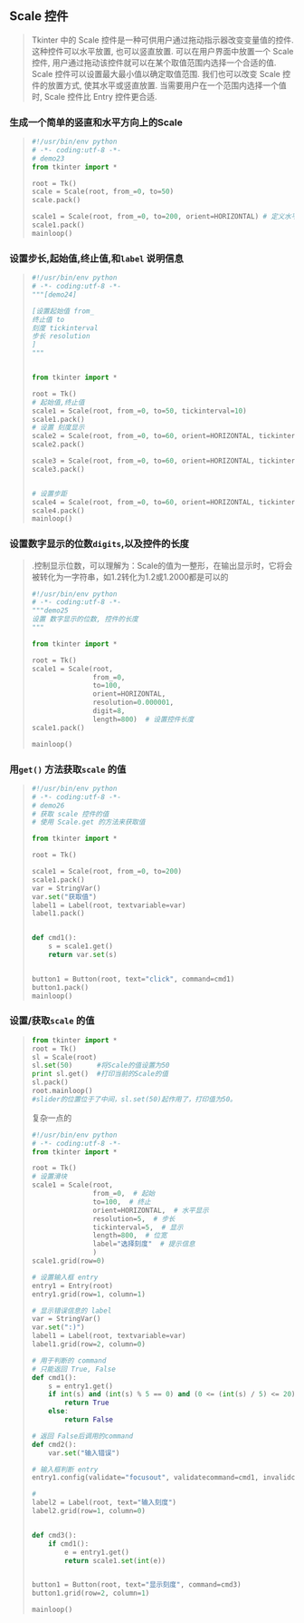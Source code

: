## Scale 控件

> Tkinter 中的 Scale 控件是一种可供用户通过拖动指示器改变变量值的控件. 这种控件可以水平放置, 也可以竖直放置. 
> 可以在用户界面中放置一个 Scale 控件, 用户通过拖动该控件就可以在某个取值范围内选择一个合适的值. Scale 控件可以设置最大最小值以确定取值范围. 我们也可以改变 Scale 控件的放置方式, 使其水平或竖直放置. 当需要用户在一个范围内选择一个值时, Scale 控件比 Entry 控件更合适.

### 生成一个简单的竖直和水平方向上的Scale

> ```python
> #!/usr/bin/env python
> # -*- coding:utf-8 -*-
> # demo23
> from tkinter import *
>
> root = Tk()
> scale = Scale(root, from_=0, to=50)
> scale.pack()
>
> scale1 = Scale(root, from_=0, to=200, orient=HORIZONTAL) # 定义水平方向
> scale1.pack()
> mainloop()
> ```

### 设置步长,起始值,终止值,和`label` 说明信息

> ```python
> #!/usr/bin/env python
> # -*- coding:utf-8 -*-
> """[demo24]
>
> [设置起始值 from_ 
> 终止值 to
> 刻度 tickinterval
> 步长 resolution
> ]
> """
>
>
> from tkinter import *
>
> root = Tk()
> # 起始值,终止值
> scale1 = Scale(root, from_=0, to=50, tickinterval=10)
> scale1.pack()
> # 设置 刻度显示
> scale2 = Scale(root, from_=0, to=60, orient=HORIZONTAL, tickinterval=2)
> scale2.pack()
>
> scale3 = Scale(root, from_=0, to=60, orient=HORIZONTAL, tickinterval=2, length=800)
> scale3.pack()
>
>
> # 设置步距
> scale4 = Scale(root, from_=0, to=60, orient=HORIZONTAL, tickinterval=10, length=800, resolution=10)
> scale4.pack()
> mainloop()
> ```

### 设置数字显示的位数`digits`,以及控件的长度

> .控制显示位数，可以理解为：Scale的值为一整形，在输出显示时，它将会被转化为一字符串，如1.2转化为1.2或1.2000都是可以的
>
> ```python
> #!/usr/bin/env python
> # -*- coding:utf-8 -*-
> """demo25
> 设置 数字显示的位数, 控件的长度
> """
>
> from tkinter import *
>
> root = Tk()
> scale1 = Scale(root,
>                from_=0,
>                to=100,
>                orient=HORIZONTAL,
>                resolution=0.000001,
>                digit=8,
>                length=800)  # 设置控件长度
> scale1.pack()
>
> mainloop()
> ```

### 用`get()` 方法获取`scale` 的值

> ```python
> #!/usr/bin/env python
> # -*- coding:utf-8 -*-
> # demo26
> # 获取 scale 控件的值
> # 使用 Scale.get 的方法来获取值
>
> from tkinter import *
>
> root = Tk()
>
> scale1 = Scale(root, from_=0, to=200)
> scale1.pack()
> var = StringVar()
> var.set("获取值")
> label1 = Label(root, textvariable=var)
> label1.pack()
>
>
> def cmd1():
>     s = scale1.get()
>     return var.set(s)
>
>
> button1 = Button(root, text="click", command=cmd1)
> button1.pack()
> mainloop()
> ```

### 设置/获取`scale` 的值

> ```python
> from tkinter import *
> root = Tk()
> sl = Scale(root)
> sl.set(50)      #将Scale的值设置为50
> print sl.get()  #打印当前的Scale的值
> sl.pack()
> root.mainloop()
> #slider的位置位于了中间，sl.set(50)起作用了，打印值为50。
> ```
>
> 复杂一点的
>
> ```python
> #!/usr/bin/env python
> # -*- coding:utf-8 -*-
> from tkinter import *
>
> root = Tk()
> # 设置滑块
> scale1 = Scale(root,
>                from_=0,  # 起始
>                to=100,  # 终止
>                orient=HORIZONTAL,  # 水平显示
>                resolution=5,  # 步长
>                tickinterval=5,  # 显示
>                length=800,  # 位宽
>                label="选择刻度"  # 提示信息
>                )
> scale1.grid(row=0)
>
> # 设置输入框 entry
> entry1 = Entry(root)
> entry1.grid(row=1, column=1)
>
> # 显示错误信息的 label
> var = StringVar()
> var.set(":)")
> label1 = Label(root, textvariable=var)
> label1.grid(row=2, column=0)
>
> # 用于判断的 command
> # 只能返回 True, False
> def cmd1():
>     s = entry1.get()
>     if int(s) and (int(s) % 5 == 0) and (0 <= (int(s) / 5) <= 20):
>         return True
>     else:
>         return False
>
> # 返回 False后调用的command
> def cmd2():
>     var.set("输入错误")
>
> # 输入框判断 entry 
> entry1.config(validate="focusout", validatecommand=cmd1, invalidcommand=cmd2)
>
> # 
> label2 = Label(root, text="输入刻度")
> label2.grid(row=1, column=0)
>
>
> def cmd3():
>     if cmd1():
>         e = entry1.get()
>         return scale1.set(int(e))
>
>
> button1 = Button(root, text="显示刻度", command=cmd3)
> button1.grid(row=2, column=1)
>
> mainloop()
> ```

